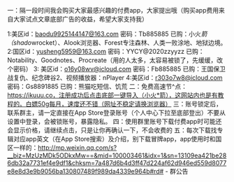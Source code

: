 一：隔一段时间我会购买大家最感兴趣的付费app，大家提出哦（购买app费用来自大家试点文章底部广告的收益，希望大家支持我）

1:美区id：baodu9925144147@163.com
   密码：Tb885885
已购：小火*箭（shado*wrocket）、Alook浏览器、Forest专注森林、人类一败涂地、地狱边境。
2:国区id：yusheng5959@163.com
   密码：YYCY@2020zzyyzz
已购：Notability、Goodnotes、Procreate（用的人太多，太容易被锁了，先缓缓，改个密码）
3: 美区id：o16y08wv@icloud.com
    密码：Fb885885
已购：王国保卫战复仇、纪念碑谷2、视频播放器：nPlayer
4:美区id：r303o7w8@icloud.com
   密码：Gs8891885
已购：熊猫吃短信、饥荒
二：免费高速节^点：https://ikuuu.co，注册成功后点击底部一键导入（小火*箭），这网站内也是有教程的。白嫖50g每月，速度还不错（网址不稳定请换浏览器）
三：账号锁定后，联系群主，请一定直接在App Store登录账号（个人中心下拉至底部登出）不要从设置中登录，会被锁账号，暴露隐私。
四：使用群里账号下载付费app时可能还会显示价格，请继续点击，只是让你再确认一下，不会收费的
五：每次下载找专辑对应app英文（在App Store搜索）及介绍，别下载冒牌app，app使用时和国区一样的：http://mp.weixin.qq.com/s?__biz=MzUzMDk5ODkxMw==&mid=100003461&idx=1&sn=13109ea421be286db32a7731ef4e9df1&chksm=7a487d6b4d3ff47d224af62d946ed559d8077e8e8d3e9b9056ba130807489f989da4339e964b#rd# -
群公告
